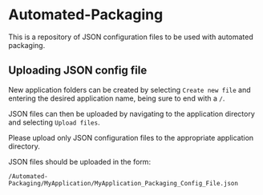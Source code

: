 # Automated-Packaging

This is a repository of JSON configuration files to be used with automated packaging.

## Uploading JSON config file

New application folders can be created by selecting `Create new file` and entering the desired application name, being sure to end with a `/`. 

JSON files can then be uploaded by navigating to the application directory and selecting `Upload files`.

Please upload only JSON configuration files to the appropriate application directory.

JSON files should be uploaded in the form: 

`/Automated-Packaging/MyApplication/MyApplication_Packaging_Config_File.json`
